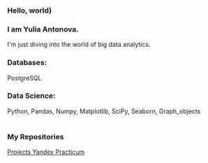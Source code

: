 ### Hello, world)

 
### I am Yulia Antonova. 

I'm just diving into the world of big data analytics.

<h3>Databases:</h3> 
PostgreSQL

<h3>Data Science:</h3> 
Python, Pandas, Numpy, Matplotlib, SciPy, Seaborn, Graph_objects
<br><br>

<h3>My Repositories</h3>

[Projects Yandex Practicum](https://github.com/Julia-Antonova/DA-Yandex.Practicum)


      
